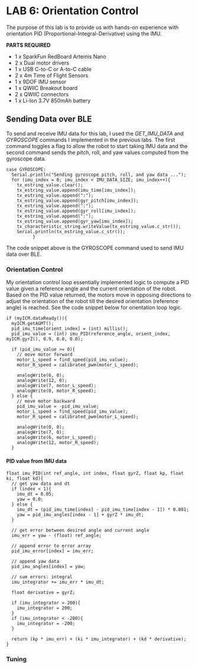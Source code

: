 # LAB 6: Orientation Control 
The purpose of this lab is to provide us with hands-on experience with orientation PID (Proportional-Integral-Derivative) using the IMU. 

<b>PARTS REQUIRED</b> 
- 1 x SparkFun RedBoard Artemis Nano
- 2 x Dual motor drivers
- 1 x USB C-to-C or A-to-C cable
- 2 x 4m Time of Flight Sensors
- 1 x 9DOF IMU sensor 
- 1 x QWIIC Breakout board
- 2 x QWIIC connectors
- 1 x Li-Ion 3.7V 850mAh battery

## Sending Data over BLE 
To send and receive IMU data for this lab, I used the <em>GET_IMU_DATA</em> and <em>GYROSCOPE</em> commands I implemented in the previous labs. The first command toggles a flag to allow the robot to start taking IMU data and the second command sends the pitch, roll, and yaw values computed from the gyroscope data. 
```
case GYROSCOPE: 
  Serial.println("Sending gyroscope pitch, roll, and yaw data ..."); 
  for (imu_index = 0; imu_index < IMU_DATA_SIZE; imu_index++){
    tx_estring_value.clear();
    tx_estring_value.append(imu_time[imu_index]);
    tx_estring_value.append(":");
    tx_estring_value.append(gyr_pitch[imu_index]);
    tx_estring_value.append(":");
    tx_estring_value.append(gyr_roll[imu_index]);
    tx_estring_value.append(":");
    tx_estring_value.append(gyr_yaw[imu_index]);
    tx_characteristic_string.writeValue(tx_estring_value.c_str());
    Serial.println(tx_estring_value.c_str());
          }
```
The code snippet above is the GYROSCOPE command used to send IMU data over BLE. 

### Orientation Control 
My orientation control loop essentially implemented logic to compute a PID value given a reference angle and the current orientation of the robot. Based on the PID value returned, the motors move in opposing directions to adjust the orientation of the robot till the desired orientation (reference angle) is reached. See the code snippet below for orientation loop logic. 

```
if (myICM.dataReady()){
  myICM.getAGMT();
  pid_imu_time[orient_index] = (int) millis(); 
  pid_imu_value = (int) imu_PID(reference_angle, orient_index, myICM.gyrZ(), 0.9, 0.0, 0.0);

  if (pid_imu_value >= 0){
    // move motor forward
    motor_L_speed = find_speed(pid_imu_value); 
    motor_R_speed = calibrated_pwm(motor_L_speed);

    analogWrite(6, 0);
    analogWrite(12, 0);          
    analogWrite(7, motor_L_speed); 
    analogWrite(0, motor_R_speed);
  } else {
    // move motor backward
    pid_imu_value = -pid_imu_value;
    motor_L_speed = find_speed(pid_imu_value); 
    motor_R_speed = calibrated_pwm(motor_L_speed);

    analogWrite(0, 0);
    analogWrite(7, 0);
    analogWrite(6, motor_L_speed); 
    analogWrite(12, motor_R_speed); 
  }
```

#### PID value from IMU data  

```
float imu_PID(int ref_angle, int index, float gyrZ, float kp, float ki, float kd){
  // get yaw data and dt
  if (index < 1){
    imu_dt = 0.05; 
    yaw = 0.0; 
  } else {
    imu_dt = (pid_imu_time[index] - pid_imu_time[index - 1]) * 0.001;
    yaw = pid_imu_angles[index - 1] + gyrZ * imu_dt;
  }

  // get error between desired angle and current angle
  imu_err = yaw - (float) ref_angle;

  // append error to error array
  pid_imu_error[index] = imu_err;

  // append yaw data 
  pid_imu_angles[index] = yaw; 

  // sum errors: integral 
  imu_integrator += imu_err * imu_dt;

  float derivative = gyrZ; 

  if (imu_integrator > 200){
    imu_integrator = 200; 
  }
  if (imu_integrator < -200){
    imu_integrator = -200; 
  }
 
  return (kp * imu_err) + (ki * imu_integrator) + (kd * derivative); 
}

```

### Tuning 

